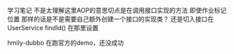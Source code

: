 学习笔记
     不是太理解这里AOP的意思切点是在调用接口实现的方法 即使作业标记位置
     那样的话是不是需要自己额外创建一个接口的实现类？
     还是切入接口在UserService findId() 在那里设置

hmily-dubbo 
    在跑官方的demo，还没成功